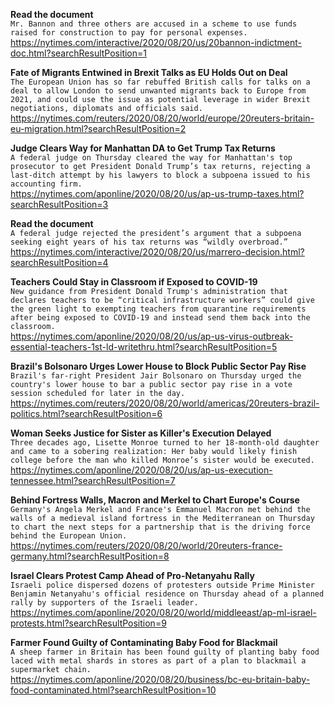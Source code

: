 **Read the document**\
`Mr. Bannon and three others are accused in a scheme to use funds raised for construction to pay for personal expenses.`\
https://nytimes.com/interactive/2020/08/20/us/20bannon-indictment-doc.html?searchResultPosition=1

**Fate of Migrants Entwined in Brexit Talks as EU Holds Out on Deal**\
`The European Union has so far rebuffed British calls for talks on a deal to allow London to send unwanted migrants back to Europe from 2021, and could use the issue as potential leverage in wider Brexit negotiations, diplomats and officials said.`\
https://nytimes.com/reuters/2020/08/20/world/europe/20reuters-britain-eu-migration.html?searchResultPosition=2

**Judge Clears Way for Manhattan DA to Get Trump Tax Returns**\
`A federal judge on Thursday cleared the way for Manhattan's top prosecutor to get President Donald Trump’s tax returns, rejecting a last-ditch attempt by his lawyers to block a subpoena issued to his accounting firm.`\
https://nytimes.com/aponline/2020/08/20/us/ap-us-trump-taxes.html?searchResultPosition=3

**Read the document**\
`A federal judge rejected the president’s argument that a subpoena seeking eight years of his tax returns was “wildly overbroad.”`\
https://nytimes.com/interactive/2020/08/20/us/marrero-decision.html?searchResultPosition=4

**Teachers Could Stay in Classroom if Exposed to COVID-19**\
`New guidance from President Donald Trump's administration that declares teachers to be “critical infrastructure workers” could give the green light to exempting teachers from quarantine requirements after being exposed to COVID-19 and instead send them back into the classroom.`\
https://nytimes.com/aponline/2020/08/20/us/ap-us-virus-outbreak-essential-teachers-1st-ld-writethru.html?searchResultPosition=5

**Brazil's Bolsonaro Urges Lower House to Block Public Sector Pay Rise**\
`Brazil's far-right President Jair Bolsonaro on Thursday urged the country's lower house to bar a public sector pay rise in a vote session scheduled for later in the day.`\
https://nytimes.com/reuters/2020/08/20/world/americas/20reuters-brazil-politics.html?searchResultPosition=6

**Woman Seeks Justice for Sister as Killer's Execution Delayed**\
`Three decades ago, Lisette Monroe turned to her 18-month-old daughter and came to a sobering realization: Her baby would likely finish college before the man who killed Monroe’s sister would be executed.`\
https://nytimes.com/aponline/2020/08/20/us/ap-us-execution-tennessee.html?searchResultPosition=7

**Behind Fortress Walls, Macron and Merkel to Chart Europe's Course**\
`Germany's Angela Merkel and France's Emmanuel Macron met behind the walls of a medieval island fortress in the Mediterranean on Thursday to chart the next steps for a partnership that is the driving force behind the European Union.`\
https://nytimes.com/reuters/2020/08/20/world/20reuters-france-germany.html?searchResultPosition=8

**Israel Clears Protest Camp Ahead of Pro-Netanyahu Rally**\
`Israeli police dispersed dozens of protesters outside Prime Minister Benjamin Netanyahu's official residence on Thursday ahead of a planned rally by supporters of the Israeli leader.`\
https://nytimes.com/aponline/2020/08/20/world/middleeast/ap-ml-israel-protests.html?searchResultPosition=9

**Farmer Found Guilty of Contaminating Baby Food for Blackmail**\
`A sheep farmer in Britain has been found guilty of planting baby food laced with metal shards in stores as part of a plan to blackmail a supermarket chain.`\
https://nytimes.com/aponline/2020/08/20/business/bc-eu-britain-baby-food-contaminated.html?searchResultPosition=10

